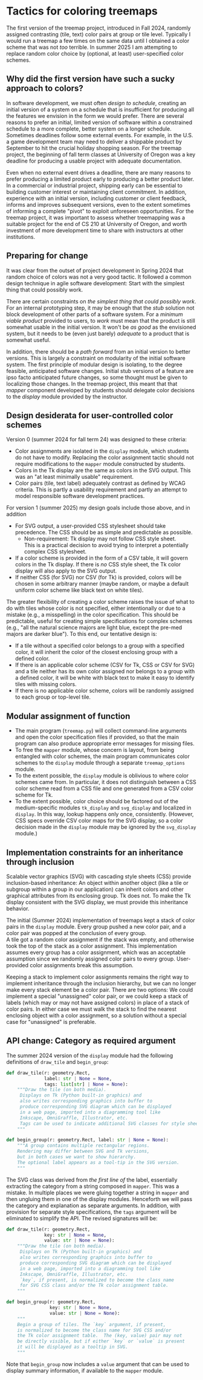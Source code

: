 # Tactics for coloring treemaps

The first version of the treemap project, introduced in Fall 2024, 
randomly assigned contrasting (tile, text) color pairs at group or 
tile level.   Typically I would run a treemap a few times on the 
same data until I obtained a color scheme that was not _too_ 
terrible.  In summer 2025 I am attempting to replace random color 
choice by (optional, at least) user-specified color schemes.  

## Why did the first version have such a sucky approach to colors? 

In software development, we must often _design to schedule_, 
creating an initial version of a system on a schedule that is 
insufficient for producing all the features we envision in the form 
we would prefer.  There are several reasons to prefer an initial, 
limited version of software within a constrained schedule to a 
more complete, better system on a longer schedule.  Sometimes 
deadlines follow some external events.  For example, in the U.S. a 
game development team may need to deliver a shippable product by 
September to hit the crucial holiday shopping season.  For the 
treemap project, the beginning of fall 
term classes at University of Oregon was a key deadline for 
producing a usable project with adequate documentation. 

Even when  no external event drives a deadline, there are many 
reasons to prefer producing a limited product early to producing a 
better product later.  In a commercial or industrial project, 
shipping early can be essential to building customer interest or 
maintaining client commitment.  In addition, experience with an 
initial version, including customer or client feedback, informs and 
improves subsequent versions, even to the extent sometimes of 
informing a complete "pivot" to exploit unforeseen opportunities. 
For the treemap project, it was important to assess whether 
treemapping was a suitable project for the end of CS 210 at 
University of Oregon, and worth investment of more development time 
to share with instructors at other institutions.

## Preparing for change 

It was clear from the outset of project development in Spring 2024 
that random choice of colors was not a very good tactic.  It 
followed a common design technique in agile software development: 
Start with the simplest thing that could possibly work.  

There are certain constraints on _the simplest thing that could 
possibly work_.   For an internal prototyping step, it may be enough 
that the _stub_ solution not block development of other parts of a 
software system.  For a _minimum viable product_ provided to users, 
to _work_ must mean that the product is still somewhat usable in the 
initial version.  It won't be _as good_ as the envisioned system, 
but it needs to be (even just barely) _adequate_ to a product that 
is somewhat useful.  

In addition, there should be a _path forward_ from an initial 
version to better versions.  This is largely a constraint on 
modularity of the initial software system.  The first principle of 
modular design is isolating, to the degree feasible, anticipated 
software changes.   Initial stub versions of a feature are ipso 
facto anticipated future changes, so some thought must be given to 
localizing those changes.   In the treemap project, this meant that 
that _mapper_ component developed by students should delegate color 
decisions to the _display_ module provided by the instructor. 

## Design desiderata for user-controlled color schemes

Version 0 (summer 2024 for fall term 24) was designed to these criteria:

- Color assignments are isolated in the `display` module, which 
  students do not have to modify.  Replacing the color assignment 
  tactic should not require modifications to the `mapper` module 
  constructed by students.
- Colors in the Tk display are the same as colors in the SVG output. 
  This was an "at least minimally usable" requirement.
- Color pairs (tile, text label) adequately contrast as defined by 
  WCAG criteria.  This is partly a usability requirement and partly 
  an attempt to model responsible software development practices. 

For version 1 (summer 2025) my design goals include those above, and 
in addition

- For SVG output, a user-provided CSS stylesheet should take 
  precedence.  The CSS should be as simple and predictable as 
  possible.
  - Non-requirement:  Tk display may not follow CSS style sheet.  
    This is a practical decision to avoid trying to interpret a 
    potentially complex CSS stylesheet. 
- If a color scheme is provided in the form of a CSV table, it will 
  govern colors in the Tk display.  If there is _no_ CSS 
  style sheet, the Tk color display will also apply to the SVG output. 
- If neither CSS (for SVG) nor CSV (for Tk) is provided, colors will 
  be chosen in some arbitrary manner  (maybe random, or maybe a 
  default uniform color scheme like black text on white tiles).

The greater flexibility of creating a color scheme raises the issue 
of what to do with tiles whose color is not specified, either 
intentionally or due to a mistake (e.g., a misspelling) in the color 
specification.  This should be predictable, useful for creating 
simple specifications for complex schemes (e.g., "all the natural
science majors are light blue, except the pre-med majors are darker
blue").   To this end, our tentative design is: 

- If a tile without a specified color belongs to a group with a 
  specified color, it will inherit the color of the closest 
  enclosing group with a defined color. 
- If there is an applicable color scheme (CSV for Tk, CSS or CSV for 
  SVG) and a tile neither has its own color assigned nor belongs to 
  a group with a defined color, it will be white with black text to 
  make it easy to identify tiles with missing colors. 
- If there is no applicable color scheme, colors will be randomly 
  assigned to each group or top-level tile.

## Modular assignment of function 

- The main program (`treemap.py`) will collect command-line 
  arguments and open the color specification files if provided, so 
  that the main program can also produce appropriate error messages 
  for missing files. 
- To free the `mapper` module, whose concern is layout, from being 
  entangled with color schemes, the 
  main program communicates color schemes to the `display` module 
  through a separate `treemap_options` module. 
- To the extent possible, the `display` module is oblivious to where 
  color schemes came from.  In particular, it does not distinguish 
  between a CSS color scheme read from a CSS file and one generated 
  from a CSV color scheme for Tk.
- To the extent possible, color choice should be factored out of the 
  medium-specific modules `tk_display` and `svg_display` and 
  localized in `display`.  In this way, lookup happens only once, 
  consistently.  (However, CSS specs override CSV color maps for the 
  SVG display, so a color decision made in the `display` module may 
  be ignored by the `svg_display` module.)

## Implementation constraints for an inheritance through inclusion

Scalable vector graphics (SVG) with cascading style sheets (CSS) 
provide inclusion-based inheritance:  An object within another 
object (like a tile or subgroup within a group in our application) 
can inherit colors and other graphical attributes from its enclosing 
group.  Tk does not.  To make the Tk display consistent with the SVG 
display, we must provide this inheritance behavior.

The initial (Summer 2024) implementation of treemaps kept a stack of 
color pairs in the `display` module.  Every group pushed a new color 
pair, and a color pair was popped at the conclusion of every group.  
A tile got a random color assignment if the stack was empty, and 
otherwise took the top of the stack as a color assignment.  This 
implementation assumes every group has a color assignment, which was 
an acceptable assumption since we randomly assigned color pairs to 
every group.  User-provided color assignments break this assumption. 

Keeping a stack to implement color assignments remains the right way 
to implement inheritance through the inclusion hierarchy, but we can 
no longer make every stack element be a color pair.  There are two 
options:  We could implement a special "unassigned" color pair, or 
we could keep a stack of labels (which may or may not have assigned 
colors) in place of a stack of color pairs.  In either case we must 
walk the stack to find the nearest enclosing object with a color 
assignment, so a solution without a special case for "unassigned" is 
preferable. 

## API change: Category as required argument

The summer 2024 version of the `display` module had the following 
definitions of `draw_tile` and `begin_group`: 

```python
def draw_tile(r: geometry.Rect,
              label: str | None = None,
              tags: list[str] | None = None):
    """Draw the tile (on both media).
     Displays on Tk (Python built-in graphics) and
     also writes corresponding graphics into buffer to
     produce corresponding SVG diagram which can be displayed
     in a web page, imported into a diagramming tool like
     Inkscape, OmniGraffle, Illustrator, etc.
     Tags can be used to indicate additional SVG classes for style sheets.
    """
```

```python
def begin_group(r: geometry.Rect, label: str | None = None):
    """A group contains multiple rectangular regions.
    Rendering may differ between SVG and Tk versions,
    but in both cases we want to show hierarchy.
    The optional label appears as a tool-tip in the SVG version.
    """
```

The SVG class was derived from _the first line of_ the label, 
essentially extracting the category from a string composed in 
`mapper`.  This was a mistake.  In multiple places we were gluing 
together a string in `mapper` and then ungluing them in one of the 
display modules.  Henceforth we will pass the category and 
explanation as separate arguments.  In addition, with provision for 
separate style specifications, the `tags` argument will be 
eliminated to simplify the API.  The revised signatures will be: 

```python
def draw_tile(r: geometry.Rect,
              key: str | None = None,
              value: str | None = None):
    """Draw the tile (on both media).
     Displays on Tk (Python built-in graphics) and
     also writes corresponding graphics into buffer to
     produce corresponding SVG diagram which can be displayed
     in a web page, imported into a diagramming tool like
     Inkscape, OmniGraffle, Illustrator, etc.
     `key`, if present, is normalized to become the class name
     for SVG CSS class and/or the Tk color assignment table. 
    """
```

```python
def begin_group(r: geometry.Rect, 
                key: str | None = None,
                value: str | None = None):
    """
    Begin a group of tiles. The `key` argument, if present, 
    is normalized to become the class name for SVG CSS and/or
    the Tk color assignment table.  The (key, value) pair may not
    be directly visible, but if either `key` or `value` is present
    it will be displayed as a tooltip in SVG.  
    """
```

Note that `begin_group` now includes a `value` argument that can be 
used to display summary information, if available to the `mapper` 
module.  




